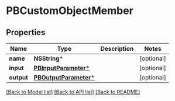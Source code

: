 # PBCustomObjectMember

## Properties
Name | Type | Description | Notes
------------ | ------------- | ------------- | -------------
**name** | **NSString*** |  | [optional] 
**input** | [**PBInputParameter***](PBInputParameter.md) |  | [optional] 
**output** | [**PBOutputParameter***](PBOutputParameter.md) |  | [optional] 

[[Back to Model list]](../README.md#documentation-for-models) [[Back to API list]](../README.md#documentation-for-api-endpoints) [[Back to README]](../README.md)



